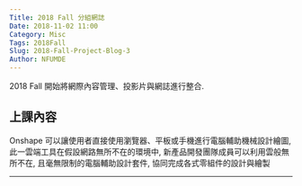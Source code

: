 ```yaml
---
Title: 2018 Fall 分組網誌
Date: 2018-11-02 11:00
Category: Misc
Tags: 2018Fall
Slug: 2018-Fall-Project-Blog-3
Author: NFUMDE
---
```


2018 Fall 開始將網際內容管理、投影片與網誌進行整合.

<!-- PELICAN_END_SUMMARY -->

上課內容
----

Onshape 可以讓使用者直接使用瀏覽器、平板或手機進行電腦輔助機械設計繪圖, 此一雲端工具在假設網路無所不在的環境中, 新產品開發團隊成員可以利用雲般無所不在, 且毫無限制的電腦輔助設計套件, 協同完成各式零組件的設計與繪製


----




